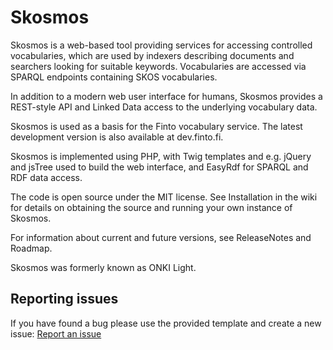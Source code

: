 Skosmos
=======

Skosmos is a web-based tool providing services for accessing controlled
vocabularies, which are used by indexers describing documents and searchers
looking for suitable keywords.  Vocabularies are accessed via SPARQL
endpoints containing SKOS vocabularies.

In addition to a modern web user interface for humans, Skosmos provides a
REST-style API and Linked Data access to the underlying vocabulary data.

Skosmos is used as a basis for the Finto vocabulary service. The latest
development version is also available at dev.finto.fi.

Skosmos is implemented using PHP, with Twig templates and e.g. jQuery and
jsTree used to build the web interface, and EasyRdf for SPARQL and RDF data
access.

The code is open source under the MIT license. See Installation in the wiki
for details on obtaining the source and running your own instance of 
Skosmos.

For information about current and future versions, see ReleaseNotes and
Roadmap.

Skosmos was formerly known as ONKI Light. 

## Reporting issues

If you have found a bug please use the provided template and create a new issue:
[Report an issue](https://github.com/NatLibFi/Skosmos/issues/new?title=Issue%3A%20&body=%23%23%20At%20which%20URL%20did%20you%20encounter%20the%20problem%3F%0A%0A%23%23%20What%20steps%20will%20reproduce%20the%20problem%3F%0A1.%0A2.%0A3.%0A%0A%23%23%20What%20is%20the%20expected%20output%3F%20What%20do%20you%20see%20instead%3F%0A%0A%23%23%20What%20browser%20did%20you%20use%3F%20(eg.%20Firefox%2C%20Chrome%2C%20Safari%2C%20Internet%20explorer)%0A)
